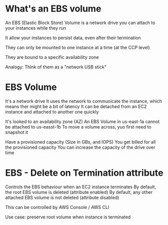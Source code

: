 # What's an EBS volume 

An EBS (Elastic Block Store) Volume is a network drive you can attach to your instances while they run 

It allow your instances to persist data, even after their termination

They can only be mounted to one instance at a time (at the CCP level)

They are bound to a specific availability zone

Analogy: Think of them as a "network USB stick"

# EBS Volume

It's a network drive
    It uses the network to communicate the instance, which means ther might be a bit of latency 
    It can be detached from an EC2 instance and attached to another one quickly

It's looked to an availability zone (AZ)
    An EBS Volume in us-east-1a cannot be attached to us-easst-1b
    To move a volume across, yuo first need to snapshot it

Have a provisioned capacity (Size in GBs, and IOPS)
    You get billed for all the provisioned capacity
    You can increase the capacity of the drive over time

# EBS - Delete on Termination attribute

Controls the EBS behaviour when an EC2 instance terminates 
    By default, the root EBS volume is deleted (attribute enabled)
    By default, any other attached EBS volume is not deleted (attribute disabled)

This can be controlled by AWS Console / AWS CLI

Use case: preserve root volume when instance is terminated



